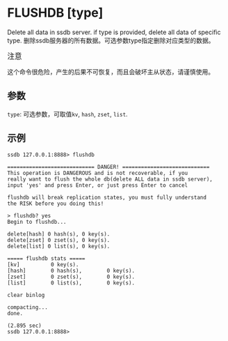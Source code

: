 # FLUSHDB [type]

Delete all data in ssdb server. if type is provided, delete all data of specific type.
删除ssdb服务器的所有数据。可选参数type指定删除对应类型的数据。

<span class="label label-danger" style="font-size: 120%;">注意</span>
<div class="alert alert-danger">
这个命令很危险，产生的后果不可恢复，而且会破坏主从状态，请谨慎使用。
</div>


## 参数

```type```: 可选参数，可取值```kv```, ```hash```, ```zset```, ```list```.

## 示例

	ssdb 127.0.0.1:8888> flushdb

	============================ DANGER! ============================
	This operation is DANGEROUS and is not recoverable, if you
	really want to flush the whole db(delete ALL data in ssdb server),
	input 'yes' and press Enter, or just press Enter to cancel

	flushdb will break replication states, you must fully understand
	the RISK before you doing this!

	> flushdb? yes
	Begin to flushdb...

	delete[hash] 0 hash(s), 0 key(s).
	delete[zset] 0 zset(s), 0 key(s).
	delete[list] 0 list(s), 0 key(s).

	===== flushdb stats =====
	[kv]          0 key(s).
	[hash]        0 hash(s),        0 key(s).
	[zset]        0 zset(s),        0 key(s).
	[list]        0 list(s),        0 key(s).

	clear binlog

	compacting...
	done.

	(2.895 sec)
	ssdb 127.0.0.1:8888> 
